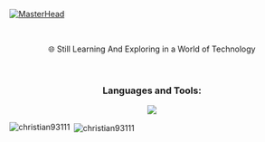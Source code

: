 [![MasterHead](https://i.ibb.co/B4Bnych/banner.png)](https://github.com/Christian93111)

<br>

<p align="center">🌐 Still Learning And Exploring in a World of Technology</p>

<br>

<h3 align="center">Languages and Tools:</h3>

<p align="center">
  <a href="https://skillicons.dev">
    <img src="https://skillicons.dev/icons?i=html,css,bootstrap,js,py,nodejs,git" />
  </a>
</p>

<p><img align="left" src="https://github-readme-stats.vercel.app/api/top-langs?username=christian93111&theme=transparent&show_icons=true&locale=en&layout=compact" alt="christian93111" /</p>

<p>&nbsp;<img align="center" src="https://github-readme-stats.vercel.app/api?username=christian93111&theme=transparent&show_icons=true&locale=en" alt="christian93111" /></p>

